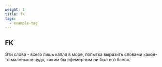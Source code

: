 ```yaml
---
weight: 1
title: fk
tags:
  - example-tag
---
```


## FK

Эти слова - всего лишь капля в море, попытка выразить словами какое-то маленькое чудо, каким бы эфемерным ни был его блеск.